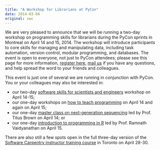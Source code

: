 ```yaml
---
title: "A Workshop for Librarians at PyCon"
date: 2014-03-04
original: swc
---
```

<p>
  We are very pleased to announce that we will be running a two-day workshop
  on programming skills for librarians
  during the PyCon sprints in Montreal on April 14 and 15, 2014.
  The workshop will introduce participants to core skills for managing and manipulating data,
  including task automation, version control, modular programming, and databases.
  The event is open to everyone,
  not just to PyCon attendees;
  please see this page for more information,
  <a href="http://www.eventbrite.com/e/software-carpentry-bootcamp-for-librarians-at-pycon-montreal-registration-10812972893">register here</a>,
  <a href="mailto:gvwilson@third-bit.com">mail us</a> if you have any questions,
  and help spread the word to your friends and colleagues.
</p>
<p>
  This event is just one of several we are running in conjunction with PyCon.
  You or your colleagues may also be interested in:
</p>
<ul>
  <li>
    our two-day <a href="http://www.eventbrite.com/e/pycon-montreal-software-carpentry-bootcamp-registration-10151376039">software skills for scientists and engineers</a> workshop on April 14-15;
  </li>
  <li>
    our one-day workshops on <a href="http://www.eventbrite.com/e/software-carpentry-instructor-training-at-pycon-montreal-registration-10812792353">how to teach programming</a> on April 14 and again on April 15;
  </li>
  <li>
    our one-day <a href="http://www.eventbrite.com/e/pycon-montreal-ngs-master-class-by-software-carpentry-registration-10151618765">master class on next-generation sequencing</a> led by Prof. Titus Brown on April 14; or
  </li>
  <li>
    our one-day <a href="http://www.eventbrite.com/e/pycon-montreal-r-for-pythonistas-master-class-by-software-carpentry-registration-10319320365">introduction to programming in R</a> led by Prof. Ramnath Vaidyanathan on April 15.
  </li>
</ul>
<p>
  There are also still a few spots open in
  the full three-day version of the <a href="http://www.eventbrite.com/e/software-carpentry-instructor-training-registration-9481333925">Software Carpentry instructor training course</a>
  in Toronto on April 28-30.
</p>
